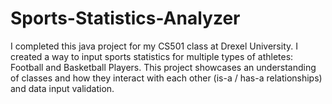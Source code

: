 # Sports-Statistics-Analyzer
I completed this java project for my CS501 class at Drexel University. I created a way to input sports statistics for multiple types of athletes: Football and Basketball Players. This project showcases an understanding of classes and how they interact with each other (is-a / has-a relationships) and data input validation.
